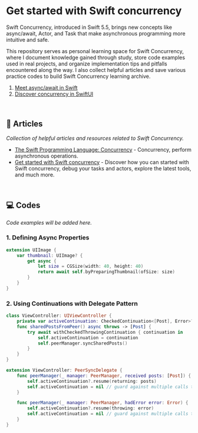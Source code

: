# Get started with Swift concurrency
Swift Concurrency, introduced in Swift 5.5, brings new concepts like async/await, Actor, and Task that make asynchronous programming more intuitive and safe.

This repository serves as personal learning space for Swift Concurrency, where I document knowledge gained through study, store code examples used in real projects, and organize implementation tips and pitfalls encountered along the way. I also collect helpful articles and save various practice codes to build Swift Concurrency learning archive.

1. <a href="https://github.com/kyeoeol/getting-started-swift-concurrency/blob/main/001-meet-async-await-in-swift.md">Meet async/await in Swift</a>
2. <a href="https://github.com/kyeoeol/getting-started-swift-concurrency/blob/main/002-discover-concurrency-in-swiftui.md">Discover concurrency in SwiftUI</a>

<br>

## 📝 Articles
*Collection of helpful articles and resources related to Swift Concurrency.*

- <a href="https://docs.swift.org/swift-book/documentation/the-swift-programming-language/concurrency/">The Swift Programming Language: Concurrency</a> - Concurrency, perform asynchronous operations.
- <a href="Get started with Swift concurrency">Get started with Swift concurrency</a> - Discover how you can started with Swift concurrency, debug your tasks and actors, explore the latest tools, and much more.

<br>

## 💻 Codes
*Code examples will be added here.*

### 1. Defining Async Properties
```swift
extension UIImage {
    var thumbnail: UIImage? {
        get async {
            let size = CGSize(width: 40, height: 40)
            return await self.byPreparingThumbnail(ofSize: size)
        }
    }
}
```

### 2. Using Continuations with Delegate Pattern
```swift
class ViewController: UIViewController {
    private var activeContinuation: CheckedContinuation<[Post], Error>?
    func sharedPostsFromPeer() async throws -> [Post] {
        try await withCheckedThrowingContinuation { continuation in
            self.activeContinuation = continuation
            self.peerManager.syncSharedPosts()
        }
    }
}

extension ViewController: PeerSyncDelegate {
    func peerManager(_ manager: PeerManager, received posts: [Post]) {
        self.activeContinuation?.resume(returning: posts)
        self.activeContinuation = nil // guard against multiple calls to resume
    }

    func peerManager(_ manager: PeerManager, hadError error: Error) {
        self.activeContinuation?.resume(throwing: error)
        self.activeContinuation = nil // guard against multiple calls to resume
    }
}
```
